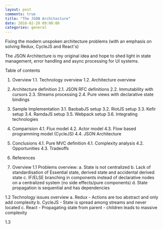 ```yaml
---
layout: post
comments: true
title: "The JSON Architecture"
date: 2016-02-20 09:00:00
categories: general
---
```

Fixing the modern unspoken architecture problems (with an emphasis on solving Redux, CycleJS and React's)

The JSON Architecture is my original idea and hope to shed light in state management, error handling and async processing for UI systems.

Table of contents
1. Overview
1.1. Technology overview
1.2. Architecture overview
2. Architecture definition
2.1. JSON RFC definitions
2.2. Immutability with cursors
2.3. Streams processing
2.4. Pure views with declarative state bindings
3. Sample Implementation
3.1. BaobabJS setup
3.2. RiotJS setup
3.3. Kefir setup
3.4. RamdaJS setup
3.5. Webpack setup
3.6. Integrating technologies
4. Comparision
4.1. Flux model
4.2. Actor model
4.3. Flow based programming model (CycleJS)
4.4. JSON Architecture
4. Conclusions
4.1. Pure MVC definition
4.1. Complexity analysis
4.2. Opportunities
4.3. Tradeoffs
5. References

1. Overview
1.1 Problems overview:
a. State is not centralized
b. Lack of standardisation of Essential state, derived state and accidental derived state
c. IF/ELSE branching in components instead of declarative nodes on a centralized system (no side effects/pure components)
d. State propagation is sequential and has dependencies

1.2 Technology issues overview
a. Redux - Actions are too abstract and only add complexity
b. CycleJS - State is spread among streams and never located
c. React - Propagating state from parent - children leads to massive complexity

1.3
